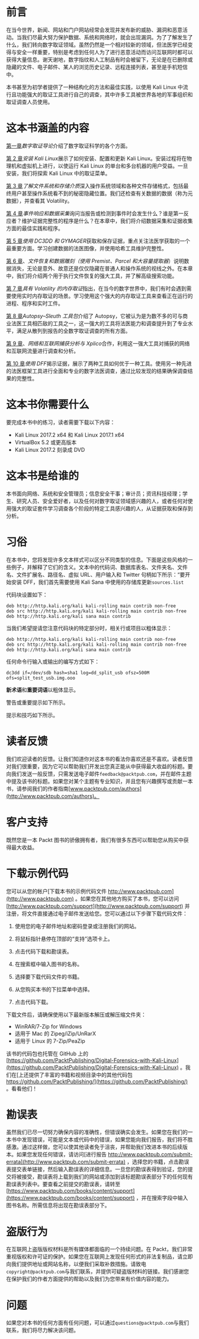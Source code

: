 # 前言

在当今世界，新闻、网站和门户网站经常会发现并发布新的威胁、漏洞和恶意活动。当我们尽最大努力保护数据、系统和网络时，就会出现漏洞。为了了解发生了什么，我们转向数字取证领域。虽然仍然是一个相对较新的领域，但法医学已经变得与安全一样重要，特别是考虑到任何人为了进行恶意活动而访问互联网时都可以获得大量信息。谢天谢地，数字指纹和人工制品有时会被留下，无论是在已删除或隐藏的文件、电子邮件、某人的浏览历史记录、远程连接列表，甚至是手机短信中。

本书甚至为初学者提供了一种结构化的方法和最佳实践，以使用 Kali Linux 中流行且功能强大的取证工具进行自己的调查，其中许多工具被世界各地的军事组织和取证调查人员使用。

# 这本书涵盖的内容

[第一章](01.html)*数字取证导论*介绍了数字取证科学的各个方面。

[第 2 章](02.html)*安装 Kali Linux*展示了如何安装、配置和更新 Kali Linux。安装过程将在物理机和虚拟机上进行，以使运行 Kali Linux 的单台和多台机器的用户受益。一旦安装，我们将探索 Kali Linux 中的取证菜单。

[第 3 章](03.html)*了解文件系统和存储介质*深入操作系统领域和各种文件存储格式，包括最终用户甚至操作系统看不到的秘密隐藏位置。我们还检查有关数据的数据（称为元数据），并查看其 Volatility。

[第 4 章](04.html)*事件响应和数据采集*询问当报告或检测到事件时会发生什么？谁是第一反应者？维护证据完整性的程序是什么？在本章中，我们将介绍数据采集和证据收集方面的最佳实践和程序。

[第 5 章](05.html)*使用 DC3DD 和 GYMAGER*获取和保存证据，重点关注法医学获取的一个最重要方面。学习创建数据的法医图像，并使用哈希工具维护完整性。

[第 6 章](06.html)、*文件恢复和数据雕刻（使用 Premist、Parcel 和大容量提取器*）说明数据消失，无论是意外、故意还是仅仅隐藏在普通人和操作系统的视线之外。在本章中，我们将介绍两个用于执行文件恢复的强大工具，并了解高级搜索功能。

[第 7 章](07.html)*具有 Volatility 的内存取证*指出，在当今的数字世界中，我们有时会遇到需要使用实时内存取证的场景。学习使用这个强大的内存取证工具来查看正在运行的进程、程序和实时工件。

[第 8 章](08.html)*Autopsy–Sleuth 工具包*介绍了 Autopsy，它被认为是为数不多的可与商业法医工具相匹敌的工具之一，这一强大的工具将法医能力和调查提升到了专业水平，满足从散列到报告的全数字取证调查的所有方面。

[第 9 章](09.html)、*网络和互联网捕获分析与 Xplico*合作，利用这一强大工具对捕获的网络和互联网流量进行调查和分析。

[第 10 章](10.html)*使用 DFF*揭示证据，展示了两种工具如何优于一种工具。使用另一种先进的法医框架工具进行全面和专业的数字法医调查，通过比较发现的结果确保调查结果的完整性。

# 这本书你需要什么

要完成本书中的练习，读者需要下载以下内容：

*   Kali Linux 2017.2 x64 和 Kali Linux 2017.1 x64
*   VirtualBox 5.2 或更高版本
*   Kali Linux 2017.2 刻录成 DVD

# 这本书是给谁的

本书面向网络、系统和安全管理员；信息安全干事；审计员；资讯科技经理；学生、研究人员、安全爱好者，以及任何对数字取证领域感兴趣的人，或者任何对使用强大的取证套件学习调查各个阶段的特定工具感兴趣的人，从证据获取和保存到分析。

# 习俗

在本书中，您将发现许多文本样式可以区分不同类型的信息。下面是这些风格的一些例子，并解释了它们的含义。文本中的代码词、数据库表名、文件夹名、文件名、文件扩展名、路径名、虚拟 URL、用户输入和 Twitter 句柄如下所示：“要开始安装 DFF，我们首先需要使用 Kali Sana 中使用的存储库更新`sources.list`

代码块设置如下：

```
deb http://http.kali.org/kali kali-rolling main contrib non-free
deb src http://http.kali.org/kali kali-rolling main contrib non-free
deb http://http.kali.org/kali sana main contrib 
```

当我们希望提请您注意代码块的特定部分时，相关行或项目以粗体显示：

```
deb http://http.kali.org/kali kali-rolling main contrib non-free
deb src http://http.kali.org/kali kali-rolling main contrib non-free
deb http://http.kali.org/kali sana main contrib 
```

任何命令行输入或输出的编写方式如下：

```
dc3dd if=/dev/sdb hash=sha1 log=dd_split_usb ofsz=500M ofs=split_test_usb.img.ooo
```

**新术语**和**重要词语**以粗体显示。

警告或重要提示如下所示。

提示和技巧如下所示。

# 读者反馈

我们欢迎读者的反馈。让我们知道你对这本书的看法你喜欢还是不喜欢。读者反馈对我们很重要，因为它可以帮助我们开发出您真正能从中获得最大收益的标题。要向我们发送一般反馈，只需发送电子邮件`feedback@packtpub.com`，并在邮件主题中提及该书的标题。如果您对某个主题有专业知识，并且您有兴趣撰写或贡献一本书，请参阅我们的作者指南[www.packtpub.com/authors](http://www.packtpub.com/authors)。

# 客户支持

既然您是一本 Packt 图书的骄傲拥有者，我们有很多东西可以帮助您从购买中获得最大收益。

# 下载示例代码

您可以从您的帐户[下载本书的示例代码文件 http://www.packtpub.com](http://www.packtpub.com) 。如果您在其他地方购买了本书，您可以访问[http://www.packtpub.com/support](http://www.packtpub.com/support) 并注册，将文件直接通过电子邮件发送给您。您可以通过以下步骤下载代码文件：

1.  使用您的电子邮件地址和密码登录或注册我们的网站。
2.  将鼠标指针悬停在顶部的“支持”选项卡上。
3.  点击代码下载和勘误表。
4.  在搜索框中输入图书的名称。
5.  选择要下载代码文件的书籍。

6.  从您购买本书的下拉菜单中选择。
7.  点击代码下载。

下载文件后，请确保使用以下最新版本解压或解压缩文件夹：

*   WinRAR/7-Zip for Windows
*   适用于 Mac 的 Zipeg/iZip/UnRarX
*   适用于 Linux 的 7-Zip/PeaZip

该书的代码包也托管在 GitHub 上的[https://github.com/PacktPublishing/Digital-Forensics-with-Kali-Linux](https://github.com/PacktPublishing/Digital-Forensics-with-Kali-Linux) 。我们在[上还提供了丰富的书籍和视频目录中的其他代码包 https://github.com/PacktPublishing/](https://github.com/PacktPublishing/) 。看看他们！

# 勘误表

虽然我们已尽一切努力确保内容的准确性，但错误确实会发生。如果您在我们的一本书中发现错误，可能是文本或代码中的错误，如果您能向我们报告，我们将不胜感激。通过这样做，您可以使其他读者免于沮丧，并帮助我们改进本书的后续版本。如果您发现任何错误，请访问[进行报告 http://www.packtpub.com/submit-errata](http://www.packtpub.com/submit-errata) ，选择您的书籍，点击勘误表提交表单链接，然后输入勘误表的详细信息。一旦您的勘误表得到验证，您的提交将被接受，勘误表将上载到我们的网站或添加到该标题勘误表部分下的任何现有勘误表列表中。要查看之前提交的勘误表，请转至[https://www.packtpub.com/books/content/support](https://www.packtpub.com/books/content/support) ，并在搜索字段中输入图书名称。所需信息将出现在勘误表部分下。

# 盗版行为

在互联网上盗版版权材料是所有媒体都面临的一个持续问题。在 Packt，我们非常重视版权和许可证的保护。如果您在互联网上发现任何形式的非法复制品，请立即向我们提供地址或网站名称，以便我们采取补救措施。请致电`copyright@packtpub.com`与我们联系，并提供可疑盗版材料的链接。我们感谢您在保护我们的作者方面提供的帮助以及我们为您带来有价值内容的能力。

# 问题

如果您对本书的任何方面有任何问题，可以通过`questions@packtpub.com`与我们联系，我们将尽力解决该问题。